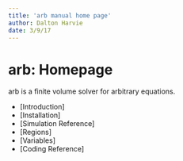 ```yaml
---
title: 'arb manual home page'
author: Dalton Harvie
date: 3/9/17
---
```


arb: Homepage
===========

arb is a finite volume solver for arbitrary equations.

* [Introduction]
* [Installation]
* [Simulation Reference]
* [Regions]
* [Variables]
* [Coding Reference]
